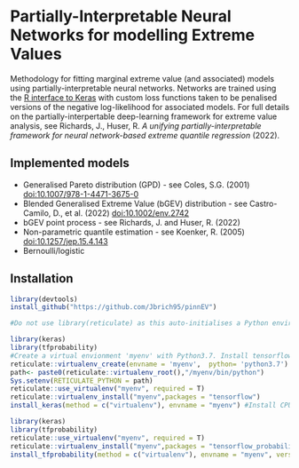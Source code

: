 #  Partially-Interpretable Neural Networks for modelling Extreme Values
Methodology for fitting marginal extreme value (and associated) models using partially-interpretable neural networks. Networks are trained using the [R interface to Keras](https://cloud.r-project.org/web/packages/keras/index.html) with custom loss functions taken to be penalised versions of the negative log-likelihood for associated models. For full details on the partially-interpertable deep-learning framework for extreme value analysis, see  Richards, J., Huser, R. <i>A unifying partially-interpretable framework for neural network-based extreme quantile regression</i> (2022).

## Implemented models
* Generalised Pareto distribution (GPD) - see Coles, S.G. (2001) [doi:10.1007/978-1-4471-3675-0](https://doi.org/10.1007%2F978-1-4471-3675-0)
* Blended Generalised Extreme Value (bGEV) distribution - see Castro-Camilo, D., et al. (2022) [doi:10.1002/env.2742](https://doi.org/10.1002/env.2742)
* bGEV point process - see Richards, J. and Huser, R. (2022)
* Non-parametric quantile estimation - see Koenker, R. (2005) [doi:10.1257/jep.15.4.143](https://doi.org/10.1257/jep.15.4.143)
* Bernoulli/logistic
## Installation

```r
library(devtools)
install_github("https://github.com/Jbrich95/pinnEV")

#Do not use library(reticulate) as this auto-initialises a Python environment. Instead call functions directly

library(keras)
library(tfprobability)
#Create a virtual envionment 'myenv' with Python3.7. Install tensorflow and tfprobability within this environment.
reticulate::virtualenv_create(envname = 'myenv',  python= 'python3.7')
path<- paste0(reticulate::virtualenv_root(),"/myenv/bin/python")
Sys.setenv(RETICULATE_PYTHON = path)
reticulate::use_virtualenv("myenv", required = T)
reticulate::virtualenv_install("myenv",packages = "tensorflow")
install_keras(method = c("virtualenv"), envname = "myenv") #Install CPU version of tensorflow

library(keras)
library(tfprobability)
reticulate::use_virtualenv("myenv", required = T)
reticulate::virtualenv_install("myenv",packages = "tensorflow_probability")
install_tfprobability(method = c("virtualenv"), envname = "myenv", version="0.14.0")

```

